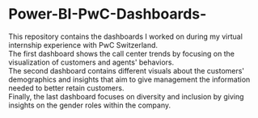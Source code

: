 # Power-BI-PwC-Dashboards-
This repository contains the dashboards I worked on during my virtual internship experience with PwC Switzerland. <br>
The first dashboard shows the call center trends by focusing on the visualization of customers and agents' behaviors. <br>
The second dashboard contains different visuals about the customers' demographics and insights that aim to give management the information needed to better retain customers. <br>
Finally, the last dashboard focuses on diversity and inclusion by giving insights on the gender roles within the company.
